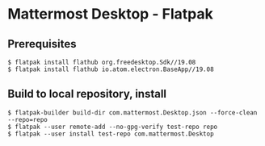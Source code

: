 # Mattermost Desktop - Flatpak

## Prerequisites

```
$ flatpak install flathub org.freedesktop.Sdk//19.08
$ flatpak install flathub io.atom.electron.BaseApp//19.08
```

## Build to local repository, install

```
$ flatpak-builder build-dir com.mattermost.Desktop.json --force-clean --repo=repo
$ flatpak --user remote-add --no-gpg-verify test-repo repo
$ flatpak --user install test-repo com.mattermost.Desktop
```

